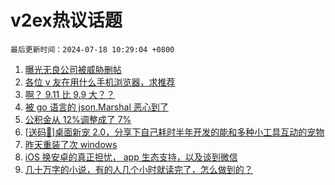 # v2ex热议话题

`最后更新时间：2024-07-18 10:29:04 +0800`

1. [曝光无良公司被威胁删帖](https://www.v2ex.com/t/1057993)
1. [各位 v 友在用什么手机浏览器，求推荐](https://www.v2ex.com/t/1057979)
1. [啊？ 9.11 比 9.9 大？？](https://www.v2ex.com/t/1057939)
1. [被 go 语言的 json.Marshal 恶心到了](https://www.v2ex.com/t/1057942)
1. [公积金从 12%调整成了 7%](https://www.v2ex.com/t/1057928)
1. [[送码🎁]桌面新宠 2.0，分享下自己耗时半年开发的能和多种小工具互动的宠物](https://www.v2ex.com/t/1057959)
1. [昨天重装了次 windows](https://www.v2ex.com/t/1057947)
1. [iOS 换安卓的真正担忧， app 生态支持，以及谈到微信](https://www.v2ex.com/t/1057965)
1. [几十万字的小说，有的人几个小时就读完了，怎么做到的？](https://www.v2ex.com/t/1057973)

